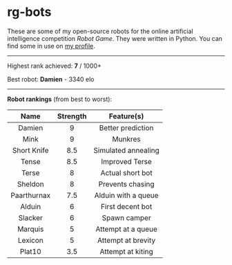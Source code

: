 rg-bots
=======

These are some of my open-source robots for the online artificial intelligence competition _Robot Game_. They were written in Python. You can find some in use on [my profile](http://robotgame.net/user/8867).

---

Highest rank achieved: __7__ / 1000+ 

Best robot: __Damien__ - 3340 elo

---

__Robot rankings__ (from best to worst):

| Name     | Strength | Feature(s) |
| :-------------: | :------------: | :------------: |
| Damien | 9 | Better prediction |
| Mink | 9 | Munkres |
| Short Knife | 8.5 | Simulated annealing |
| Tense | 8.5 | Improved Terse |
| Terse     | 8 | Actual short bot |
| Sheldon | 8 | Prevents chasing |
| Paarthurnax | 7.5 | Alduin with a queue |
| Alduin      | 6 | First decent bot |
| Slacker       | 6 | Spawn camper |
| Marquis     | 5 | Attempt at a queue |
| Lexicon     | 5 | Attempt at brevity |
| Plat10      | 3.5 | Attempt at kiting |
